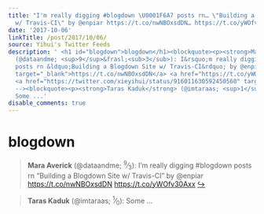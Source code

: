 ```yaml
---
title: "I'm really digging #blogdown \U0001F6A7 posts rn… \"Building a Blogdown Site
  w/ Travis-CI\" by @enpiar https://t.co/nwNBOxsdDN… https://t.co/yWOfv30Axx"
date: '2017-10-06'
linkTitle: /post/2017/10/06/
source: Yihui's Twitter Feeds
description: ' <h1 id="blogdown">blogdown</h1><blockquote><p><strong>Mara Averick</strong>
  (@dataandme; <sup>9</sup>&frasl;<sub>3</sub>): I&rsquo;m really digging #blogdown
  posts rn &ldquo;Building a Blogdown Site w/ Travis-CI&rdquo; by @enpiar <a href="https://t.co/nwNBOxsdDN"
  target="_blank">https://t.co/nwNBOxsdDN</a> <a href="https://t.co/yWOfv30Axx" target="_blank">https://t.co/yWOfv30Axx</a>
  <a href="https://twitter.com/xieyihui/status/916011630592450560" target="_blank">&#8618;</a></p></blockquote><!--
  --><blockquote><p><strong>Taras Kaduk</strong> (@imtaraas; <sup>1</sup>&frasl;<sub>0</sub>):
  Some ...'
disable_comments: true
---
```

 <h1 id="blogdown">blogdown</h1><blockquote><p><strong>Mara Averick</strong> (@dataandme; <sup>9</sup>&frasl;<sub>3</sub>): I&rsquo;m really digging #blogdown posts rn &ldquo;Building a Blogdown Site w/ Travis-CI&rdquo; by @enpiar <a href="https://t.co/nwNBOxsdDN" target="_blank">https://t.co/nwNBOxsdDN</a> <a href="https://t.co/yWOfv30Axx" target="_blank">https://t.co/yWOfv30Axx</a> <a href="https://twitter.com/xieyihui/status/916011630592450560" target="_blank">&#8618;</a></p></blockquote><!-- --><blockquote><p><strong>Taras Kaduk</strong> (@imtaraas; <sup>1</sup>&frasl;<sub>0</sub>): Some ...